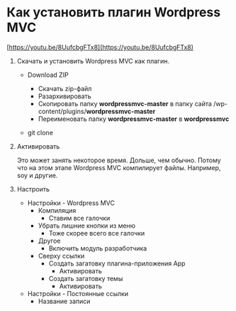# Как установить плагин Wordpress MVC

[https://youtu.be/8UufcbgFTx8](https://youtu.be/8UufcbgFTx8)



1. Скачать и установить Wordpress MVC как плагин.

   * Download ZIP
     * Скачать zip-файл
     * Разархивировать
     * Скопировать папку **wordpressmvc-master** в папку сайта /wp-content/plugins/**wordpressmvc-master**
     * Переименовать папку **wordpressmvc-master** в **wordpressmvc**

   * git clone

2. Активировать

   Это может занять некоторое время. Дольше, чем обычно. Потому что на этом этапе Wordpress MVC компилирует файлы. Например, soy и другие.

3. Настроить

   * Настройки - Wordpress MVC
     * Компиляция
       * Ставим все галочки
     * Убрать лишние кнопки из меню
       * Тоже скорее всего все галочки
     * Другое
       * Включить модуль разработчика
     * Сверху ссылки
       * Создать загатовку плагина-приложения App
         * Активировать
       * Создать загатовку темы
         * Активировать
   * Настройки - Постоянные ссылки
     * Название записи



